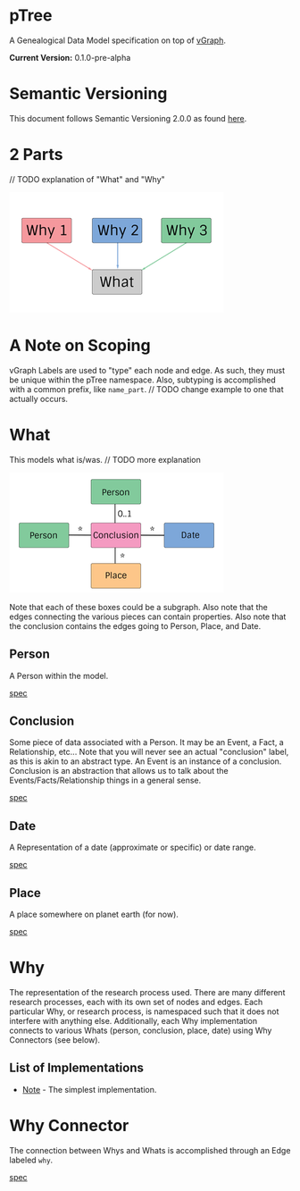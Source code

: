 # pTree
A Genealogical Data Model specification on top of [vGraph](https://github.com/genealogysystems/vgraph).

**Current Version:** 0.1.0-pre-alpha

# Semantic Versioning
This document follows Semantic Versioning 2.0.0 as found [here](http://semver.org/).

# 2 Parts
// TODO explanation of "What" and "Why"

![](img/what-why.png)

# A Note on Scoping
vGraph Labels are used to "type" each node and edge.
As such, they must be unique within the pTree namespace.
Also, subtyping is accomplished with a common prefix, like `name_part`. // TODO change example to one that actually occurs.

# What
This models what is/was.
// TODO more explanation

![](img/what.png)

Note that each of these boxes could be a subgraph.
Also note that the edges connecting the various pieces can contain properties.
Also note that the conclusion contains the edges going to Person, Place, and Date.

## Person
A Person within the model.

[spec](spec/person.md)

## Conclusion
Some piece of data associated with a Person. It may be an Event, a Fact, a Relationship, etc...
Note that you will never see an actual "conclusion" label, as this is akin to an abstract type.
An Event is an instance of a conclusion.
Conclusion is an abstraction that allows us to talk about the Events/Facts/Relationship things in a general sense.

[spec](spec/conclusion.md)

## Date
A Representation of a date (approximate or specific) or date range.

[spec](spec/date.md)

## Place
A place somewhere on planet earth (for now).

[spec](spec/place.md)



# Why
The representation of the research process used.
There are many different research processes, each with its own set of nodes and edges.
Each particular Why, or research process, is namespaced such that it does not interfere with anything else.
Additionally, each Why implementation connects to various Whats (person, conclusion, place, date) using Why Connectors (see below).

## List of Implementations

* [Note](spec/note.md) - The simplest implementation.


# Why Connector
The connection between Whys and Whats is accomplished through an Edge labeled `why`.

[spec](spec/why.md)